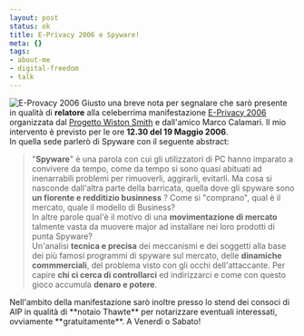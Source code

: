 ```yaml
--- 
layout: post
status: ok
title: E-Privacy 2006 e Spyware!
meta: {}
tags: 
- about-me
- digital-freedom
- talk
---
```

![E-Provacy 2006](http://fast.mgpf.it/20060516_pe2006small.thumbnail.png)
Giusto una breve nota per segnalare che sarò presente in qualità di **relatore** alla celeberrima manifestazione [E-Privacy 2006](http://e-privacy.firenze.linux.it/) organizzata dal [Progetto Wiston Smith](http://e-privacy.firenze.linux.it/pws/index.html) e dall'amico Marco Calamari. Il mio intervento è previsto per le ore **12.30 del 19 Maggio 2006**.  
In quella sede parlerò di Spyware con il seguente abstract:
<blockquote>
"<strong>Spyware</strong>" è una parola con cui gli utilizzatori di PC hanno imparato a
 convivere da tempo, come da tempo si sono quasi abituati ad
 inenarrabili problemi per rimuoverli, aggirarli, evitarli. Ma cosa si
 nasconde dall'altra parte della barricata, quella dove gli spyware sono
 <strong>un fiorente e redditizio businness</strong> ? Come si "comprano",
 qual è il mercato, quale il modello di Business?<br/>
In altre parole qual'è il motivo di una <strong>movimentazione di mercato</strong>
 talmente vasta da  muovere major ad installare nei loro prodotti di
 punta Spyware?  
<br/>
Un'analisi <strong>tecnica e precisa</strong> dei  meccanismi  e dei  soggetti
 alla base dei più famosi programmi di spyware sul mercato, delle
 <strong>dinamiche commmerciali</strong>, del problema visto con gli occhi
 dell'attaccante. Per capire <strong>chi ci cerca di controllarci</strong> ed
 indirizzarci e come con questo gioco accumula <strong>denaro e potere</strong>.
</blockquote>
Nell'ambito della manifestazione sarò inoltre presso lo stend dei consoci di AIP in qualità di **notaio Thawte** per notarizzare eventuali interessati, ovviamente **gratuitamente**.  
A Venerdì o Sabato!
 
